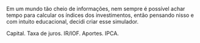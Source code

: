 Em um mundo tão cheio de informações, nem sempre é possível achar tempo para calcular os índices dos investimentos, então pensando nisso e com intuito educacional, decidi criar esse simulador.

Capital.
Taxa de juros.
IR/IOF.
Aportes.
IPCA.
